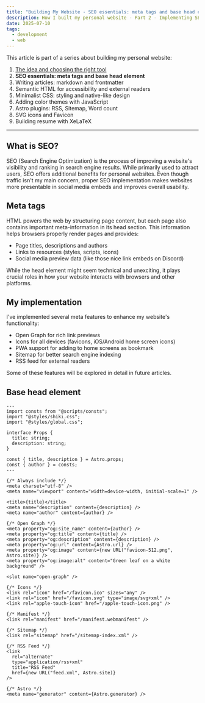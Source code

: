 ```yaml
---
title: "Building My Website - SEO essentials: meta tags and base head element (Part 2)"
description: How I built my personal website - Part 2 - Implementing SEO through meta tags
date: 2025-07-10
tags:
  - development
  - web
---
```


This article is part of a series about building my personal website:

1. [The idea and choosing the right tool](/posts/this-website/01-idea-and-choosing-tool)
2. __SEO essentials: meta tags and base head element__
3. Writing articles: markdown and frontmatter
4. Semantic HTML for accessibility and external readers
5. Minimalist CSS: styling and native-like design
6. Adding color themes with JavaScript
7. Astro plugins: RSS, Sitemap, Word count
8. SVG icons and Favicon
9. Building resume with XeLaTeX

---

## What is SEO?

SEO (Search Engine Optimization) is the process of improving a
website's visibility and ranking in search engine results.
While primarily used to attract users,
SEO offers additional benefits for personal websites.
Even though traffic isn't my main concern, proper SEO implementation
makes websites more presentable in social media embeds and improves overall usability.

## Meta tags

HTML powers the web by structuring page content,
but each page also contains important meta-information in its head section.
This information helps browsers properly render pages and provides:

- Page titles, descriptions and authors
- Links to resources (styles, scripts, icons)
- Social media preview data (like those nice link embeds on Discord)

While the head element might seem technical and unexciting,
it plays crucial roles in how your website interacts with browsers and other platforms.

## My implementation

I've implemented several meta features to enhance my website's functionality:

- Open Graph for rich link previews
- Icons for all devices (favicons, iOS/Android home screen icons)
- PWA support for adding to home screens as bookmark
- Sitemap for better search engine indexing
- RSS feed for external readers

Some of these features will be explored in detail in future articles.

## Base head element

```astro
---
import consts from "@scripts/consts";
import "@styles/shiki.css";
import "@styles/global.css";

interface Props {
  title: string;
  description: string;
}

const { title, description } = Astro.props;
const { author } = consts;
---

{/* Always include */}
<meta charset="utf-8" />
<meta name="viewport" content="width=device-width, initial-scale=1" />

<title>{title}</title>
<meta name="description" content={description} />
<meta name="author" content={author} />

{/* Open Graph */}
<meta property="og:site_name" content={author} />
<meta property="og:title" content={title} />
<meta property="og:description" content={description} />
<meta property="og:url" content={Astro.url} />
<meta property="og:image" content={new URL("favicon-512.png", Astro.site)} />
<meta property="og:image:alt" content="Green leaf on a white background" />

<slot name="open-graph" />

{/* Icons */}
<link rel="icon" href="/favicon.ico" sizes="any" />
<link rel="icon" href="/favicon.svg" type="image/svg+xml" />
<link rel="apple-touch-icon" href="/apple-touch-icon.png" />

{/* Manifest */}
<link rel="manifest" href="/manifest.webmanifest" />

{/* Sitemap */}
<link rel="sitemap" href="/sitemap-index.xml" />

{/* RSS Feed */}
<link
  rel="alternate"
  type="application/rss+xml"
  title="RSS Feed"
  href={new URL("feed.xml", Astro.site)}
/>

{/* Astro */}
<meta name="generator" content={Astro.generator} />
```
